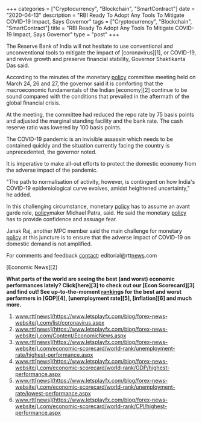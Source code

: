 +++
categories = ["Cryptocurrency", "Blockchain", "SmartContract"]
date = "2020-04-13"
description = "RBI Ready To Adopt Any Tools To Mitigate COVID-19 Impact, Says Governor"
tags = ["Cryptocurrency", "Blockchain", "SmartContract"]
title = "RBI Ready To Adopt Any Tools To Mitigate COVID-19 Impact, Says Governor"
type = "post"
+++

The Reserve Bank of India will not hesitate to use conventional and
unconventional tools to mitigate the impact of [coronavirus][1], or
COVID-19, and revive growth and preserve financial stability, Governor
Shaktikanta Das said.

According to the minutes of the monetary [policy](https://www.fintechee.com/policy/) committee meeting held
on March 24, 26 and 27, the governor said it is comforting that the
macroeconomic fundamentals of the Indian [economy][2] continue to be
sound compared with the conditions that prevailed in the aftermath of
the global financial crisis.

At the meeting, the committee had reduced the repo rate by 75 basis
points and adjusted the marginal standing facility and the bank rate.
The cash reserve ratio was lowered by 100 basis points.

The COVID-19 pandemic is an invisible assassin which needs to be
contained quickly and the situation currently facing the country is
unprecedented, the governor noted.

It is imperative to make all-out efforts to protect the domestic economy
from the adverse impact of the pandemic.

"The path to normalisation of activity, however, is contingent on how
India's COVID-19 epidemiological curve evolves, amidst heightened
uncertainty," he added.

In this challenging circumstance, monetary [policy](https://www.fintechee.com/policy/) has to assume an avant
garde role, [policy](https://www.fintechee.com/policy/)maker Michael Patra, said. He said the monetary [policy](https://www.fintechee.com/policy/)
has to provide confidence and assuage fear.

Janak Raj, another MPC member said the main challenge for monetary
[policy](https://www.fintechee.com/policy/) at this juncture is to ensure that the adverse impact of COVID-19
on domestic demand is not amplified.

For comments and feedback [contact](https://www.playgroundfx.com/contact/): editorial@rtt[news](https://www.letsplayfx.com/blog/forex-news-website/).com

[Economic News][2]

 **What parts of the world are seeing the best (and worst) economic
performances lately? Click[here][3] to check out our [Econ Scorecard][3]
and find out! See up-to-the-moment [ranking](https://www.playgroundfx.com/blog/crypto-exchange-ranking/)s for the best and worst
performers in [GDP][4], [unemployment rate][5], [inflation][6] and much
more.**

   1. www.rtt[news](https://www.letsplayfx.com/blog/forex-news-website/).com/list/coronavirus.aspx
   2. www.rtt[news](https://www.letsplayfx.com/blog/forex-news-website/).com/Content/EconomicNews.aspx
   3. www.rtt[news](https://www.letsplayfx.com/blog/forex-news-website/).com/economic-scorecard/world-rank/unemployment-rate/highest-performance.aspx
   4. www.rtt[news](https://www.letsplayfx.com/blog/forex-news-website/).com/economic-scorecard/world-rank/GDP/highest-performance.aspx
   5. www.rtt[news](https://www.letsplayfx.com/blog/forex-news-website/).com/economic-scorecard/world-rank/unemployment-rate/lowest-performance.aspx
   6. www.rtt[news](https://www.letsplayfx.com/blog/forex-news-website/).com/economic-scorecard/world-rank/CPI/highest-performance.aspx